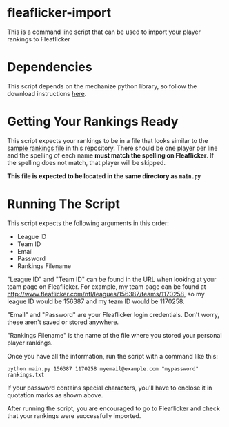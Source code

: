 # fleaflicker-import

This is a command line script that can be used to import your player rankings to Fleaflicker

# Dependencies

This script depends on the mechanize python library, so follow the download instructions [here](http://wwwsearch.sourceforge.net/mechanize/download.html).

# Getting Your Rankings Ready

This script expects your rankings to be in a file that looks similar to the [sample rankings file](https://github.com/mplis/fleaflicker-import/blob/master/sample-rankings.txt) in this repository. There should be one player per line and the spelling of each name **must match the spelling on Fleaflicker**. If the spelling does not match, that player will be skipped.

**This file is expected to be located in the same directory as `main.py`**

# Running The Script

This script expects the following arguments in this order:

* League ID
* Team ID
* Email 
* Password
* Rankings Filename

"League ID" and "Team ID" can be found in the URL when looking at your team page on Fleaflicker. For example, my team page can be found at http://www.fleaflicker.com/nfl/leagues/156387/teams/1170258, so my league ID would be 156387 and my team ID would be 1170258.

"Email" and "Password" are your Fleaflicker login credentials. Don't worry, these aren't saved or stored anywhere.

"Rankings Filename" is the name of the file where you stored your personal player rankings.

Once you have all the information, run the script with a command like this:

`python main.py 156387 1170258 myemail@example.com "mypassword" rankings.txt`

If your password contains special characters, you'll have to enclose it in quotation marks as shown above.

After running the script, you are encouraged to go to Fleaflicker and check that your rankings were successfully imported.
